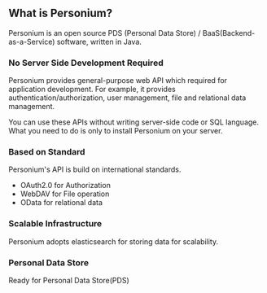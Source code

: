 ## What is Personium?

Personium is an open source PDS (Personal Data Store) / BaaS(Backend-as-a-Service) software, written in Java.


### No Server Side Development Required

Personium provides general-purpose web API which required for application development. For example, it provides authentication/authorization, user management, file and relational data management.  

You can use these APIs without writing server-side code or SQL language.
What you need to do is only to install Personium on your server.


### Based on Standard

Personium's API is build on international standards.

* OAuth2.0 for Authorization
* WebDAV for File operation
* OData for relational data

### Scalable Infrastructure

Personium adopts elasticsearch for storing data for scalability.

### Personal Data Store

Ready for Personal Data Store(PDS)
